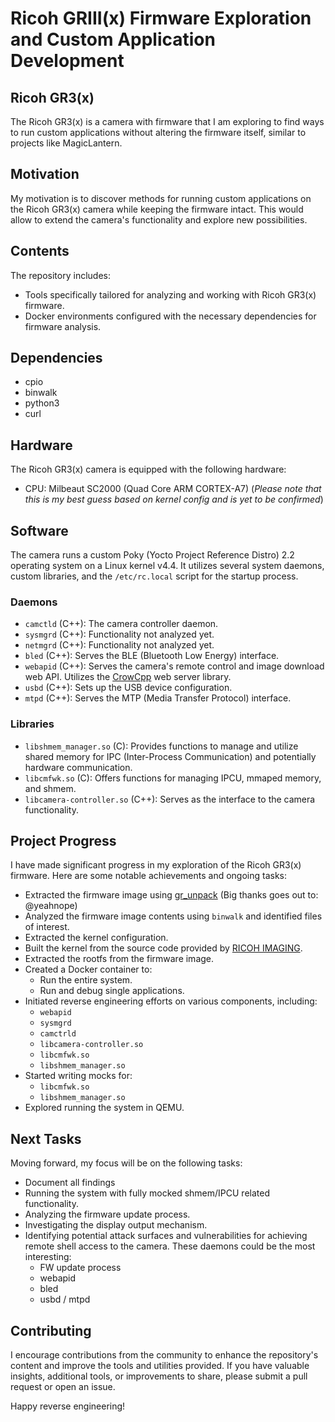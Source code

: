 # Ricoh GRIII(x) Firmware Exploration and Custom Application Development

## Ricoh GR3(x)

The Ricoh GR3(x) is a camera with firmware that I am exploring to find ways to run custom applications without altering the firmware itself, similar to projects like MagicLantern.

## Motivation

My motivation is to discover methods for running custom applications on the Ricoh GR3(x) camera while keeping the firmware intact. This would allow to extend the camera's functionality and explore new possibilities.

## Contents

The repository includes:

- Tools specifically tailored for analyzing and working with Ricoh GR3(x) firmware.
- Docker environments configured with the necessary dependencies for firmware analysis.

## Dependencies

- cpio
- binwalk
- python3
- curl

## Hardware

The Ricoh GR3(x) camera is equipped with the following hardware:

- CPU: Milbeaut SC2000 (Quad Core ARM CORTEX-A7)
  (_Please note that this is my best guess based on kernel config and is yet to be confirmed_)

## Software

The camera runs a custom Poky (Yocto Project Reference Distro) 2.2 operating system on a Linux kernel v4.4. It utilizes several system daemons, custom libraries, and the `/etc/rc.local` script for the startup process.

### Daemons

- `camctld` (C++): The camera controller daemon.
- `sysmgrd` (C++): Functionality not analyzed yet.
- `netmgrd` (C++): Functionality not analyzed yet.
- `bled` (C++): Serves the BLE (Bluetooth Low Energy) interface.
- `webapid` (C++): Serves the camera's remote control and image download web API. Utilizes the [CrowCpp](https://crowcpp.org/master/) web server library.
- `usbd` (C++): Sets up the USB device configuration.
- `mtpd` (C++): Serves the MTP (Media Transfer Protocol) interface.

### Libraries

- `libshmem_manager.so` (C): Provides functions to manage and utilize shared memory for IPC (Inter-Process Communication) and potentially hardware communication.
- `libcmfwk.so` (C): Offers functions for managing IPCU, mmaped memory, and shmem.
- `libcamera-controller.so` (C++): Serves as the interface to the camera functionality.

## Project Progress

I have made significant progress in my exploration of the Ricoh GR3(x) firmware. Here are some notable achievements and ongoing tasks:

- Extracted the firmware image using [gr_unpack](https://github.com/yeahnope/gr_unpack) (Big thanks goes out to: @yeahnope)
- Analyzed the firmware image contents using `binwalk` and identified files of interest.
- Extracted the kernel configuration.
- Built the kernel from the source code provided by [RICOH IMAGING](https://www.ricoh-imaging.co.jp/english/products/oss/).
- Extracted the rootfs from the firmware image.
- Created a Docker container to:
  - Run the entire system.
  - Run and debug single applications.
- Initiated reverse engineering efforts on various components, including:
  - `webapid`
  - `sysmgrd`
  - `camctrld`
  - `libcamera-controller.so`
  - `libcmfwk.so`
  - `libshmem_manager.so`
- Started writing mocks for:
  - `libcmfwk.so`
  - `libshmem_manager.so`
- Explored running the system in QEMU.

## Next Tasks

Moving forward, my focus will be on the following tasks:

- Document all findings
- Running the system with fully mocked shmem/IPCU related functionality.
- Analyzing the firmware update process.
- Investigating the display output mechanism.
- Identifying potential attack surfaces and vulnerabilities for achieving remote shell access to the camera. These daemons could be the most interesting:
  - FW update process
  - webapid
  - bled
  - usbd / mtpd

## Contributing

I encourage contributions from the community to enhance the repository's content and improve the tools and utilities provided. If you have valuable insights, additional tools, or improvements to share, please submit a pull request or open an issue.

Happy reverse engineering!
